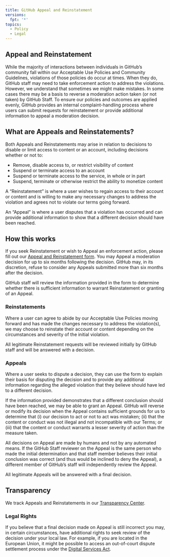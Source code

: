 ```yaml
---
title: GitHub Appeal and Reinstatement
versions:
  fpt: '*'
topics:
  - Policy
  - Legal
---
```

## Appeal and Reinstatement

While the majority of interactions between individuals in GitHub’s community fall within our Acceptable Use Policies and Community Guidelines, violations of those policies do occur at times. When they do, GitHub staff may need to take enforcement action to address the violations. However, we understand that sometimes we might make mistakes. In some cases there may be a basis to reverse a moderation action taken (or not taken) by GitHub Staff. To ensure our policies and outcomes are applied evenly, GitHub provides an internal complaint-handling process where users can submit requests for reinstatement or provide additional information to appeal a moderation decision.

## What are Appeals and Reinstatements?

Both Appeals and Reinstatements may arise in relation to decisions to disable or limit access to content or an account, including decisions whether or not to:

- Remove, disable access to, or restrict visibility of content
- Suspend or terminate access to an account
- Suspend or terminate access to the service, in whole or in part
- Suspend, terminate or otherwise restrict the ability to monetize content

A “Reinstatement” is where a user wishes to regain access to their account or content and is willing to make any necessary changes to address the violation and agrees not to violate our terms going forward.

An “Appeal” is where a user disputes that a violation has occurred and can provide additional information to show that a different decision should have been reached.

## How this works

If you seek Reinstatement or wish to Appeal an enforcement action, please fill out our [Appeal and Reinstatement form](https://support.github.com/contact/reinstatement). You may Appeal a moderation decision for up to six months following the decision. GitHub may, in its discretion, refuse to consider any Appeals submitted more than six months after the decision.

GitHub staff will review the information provided in the form to determine whether there is sufficient information to warrant Reinstatement or granting of an Appeal.

### Reinstatements

Where a user can agree to abide by our Acceptable Use Policies moving forward and has made the changes necessary to address the violation(s), we may choose to reinstate their account or content depending on the circumstances and severity of the initial violation.

All legitimate Reinstatement requests will be reviewed initially by GitHub staff and will be answered with a decision.

### Appeals

Where a user seeks to dispute a decision, they can use the form to explain their basis for disputing the decision and to provide any additional information regarding the alleged violation that they believe should have led to a different decision.

If the information provided demonstrates that a different conclusion should have been reached, we may be able to grant an Appeal. GitHub will reverse or modify its decision when the Appeal contains sufficient grounds for us to determine that (i) our decision to act or not to act was mistaken; (ii) that the content or conduct was not illegal and not incompatible with our Terms; or (iii) that the content or conduct warrants a lesser severity of action than the measure taken.

All decisions on Appeal are made by humans and not by any automated means. If the GitHub Staff reviewer on the Appeal is the same person who made the initial determination and that staff member believes their initial conclusion was correct (and thus would be inclined to deny the Appeal), a different member of GitHub’s staff will independently review the Appeal.

All legitimate Appeals will be answered with a final decision.

## Transparency

We track Appeals and Reinstatements in our [Transparency Center](https://transparencycenter.github.com/appeals/).

### Legal Rights

If you believe that a final decision made on Appeal is still incorrect you may, in certain circumstances, have additional rights to seek review of the decision under your local law. For example, if you are located in the European Union, it might be possible to access an out-of-court dispute settlement process under the [Digital Services Act](https://eur-lex.europa.eu/eli/reg/2022/2065/oj#d1e2819-1-1).
